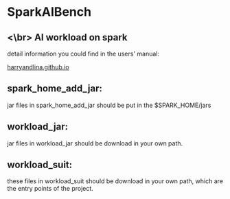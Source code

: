 # SparkAIBench
\<\br>
AI workload on spark
-

detail information you could find in the users' manual: 

[harryandlina.github.io](harryandlina.github.io)

spark_home_add_jar:
-

  jar files in spark_home_add_jar should be put in the $SPARK_HOME/jars

workload_jar:
-

  jar files in workload_jar should be download in your own path.

workload_suit:
-

  these files in workload_suit should be download in your own path, which are the entry points of the project.
